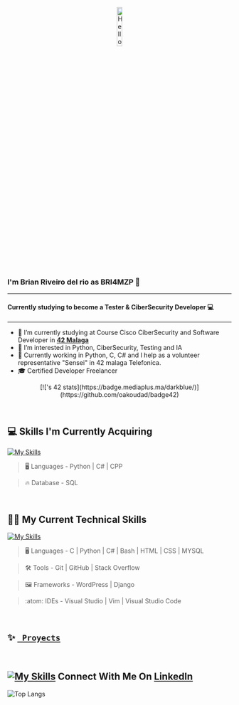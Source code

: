 <p align="center"><img width=15%" src="https://github.com/alansmathew/alansmathew/raw/master/lang.gif" alt="Hello all" /></p>

### I'm Brian Riveiro del rio as BRI4MZP 👋

---

#### Currently studying to become a Tester & CiberSecurity Developer 💻

---

- 🔭 I’m currently studying at Course Cisco CiberSecurity and Software Developer in **<a href="https://www.42malaga.com/"> 42 Malaga</a>**
- 👀 I’m interested in Python, CiberSecurity, Testing and IA
- 🌱 Currently working in Python, C, C# and I help as a volunteer representative "Sensei" in 42 malaga Telefonica.
- 🎓 Certified Developer Freelancer
<p align="center">
[![<briveiro>'s 42 stats](https://badge.mediaplus.ma/darkblue/<briveiro>)](https://github.com/oakoudad/badge42)
</p>
<br>

## 💻 Skills I'm Currently Acquiring

[![My Skills](https://skillicons.dev/icons?i=python,angular,cs,cpp)](https://skillicons.dev)


> :desktop_computer:  Languages - Python | C# | CPP

> :fire: Database - SQL

<br>

## 🧑‍💻 My Current Technical Skills

[![My Skills](https://skillicons.dev/icons?i=c,python,bash,vim,vscode,git,sqlite,mysql,stackoverflow,html,css,github,git,js,wordpress,visualstudio,django)](https://skillicons.dev)


> :desktop_computer:  Languages - C | Python | C# | Bash | HTML | CSS | MYSQL

> :hammer_and_wrench:  Tools -  Git | GitHub | Stack Overflow

> :framed_picture:  Frameworks -  WordPress | Django

> :atom:  IDEs -  Visual Studio | Vim | Visual Studio Code

<br>

## ✨ <a href="https://github.com/BRI4MZP?tab=repositories"> <code> Proyects </code></a>

<br>


## [![My Skills](https://skillicons.dev/icons?i=linkedin)](https://es.linkedin.com/in/brian-riveiro-del-rio-218b441a0) Connect With Me On [LinkedIn](https://es.linkedin.com/in/brian-riveiro-del-rio-218b441a0)

![Top Langs](https://github-readme-stats.vercel.app/api/top-langs/?username=BRI4MZP&layout=compact&theme=dark&hide_border=true)

<br>
